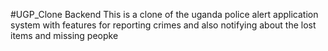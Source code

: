 #UGP_Clone Backend
This is a clone of the uganda police alert application system with features for reporting crimes and also notifying about the lost items and missing peopke
